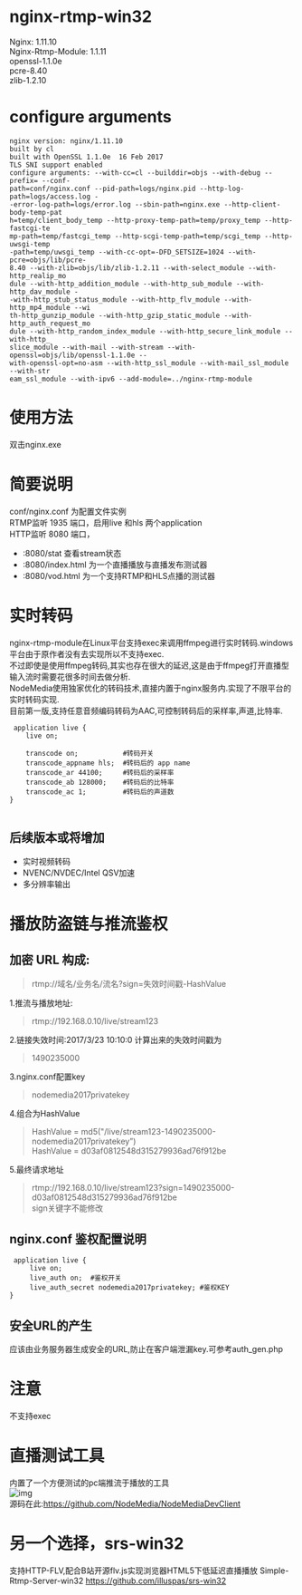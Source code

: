 nginx-rtmp-win32
================

Nginx: 1.11.10  
Nginx-Rtmp-Module: 1.1.11  
openssl-1.1.0e  
pcre-8.40  
zlib-1.2.10

# configure arguments
```
nginx version: nginx/1.11.10
built by cl
built with OpenSSL 1.1.0e  16 Feb 2017
TLS SNI support enabled
configure arguments: --with-cc=cl --builddir=objs --with-debug --prefix= --conf-
path=conf/nginx.conf --pid-path=logs/nginx.pid --http-log-path=logs/access.log -
-error-log-path=logs/error.log --sbin-path=nginx.exe --http-client-body-temp-pat
h=temp/client_body_temp --http-proxy-temp-path=temp/proxy_temp --http-fastcgi-te
mp-path=temp/fastcgi_temp --http-scgi-temp-path=temp/scgi_temp --http-uwsgi-temp
-path=temp/uwsgi_temp --with-cc-opt=-DFD_SETSIZE=1024 --with-pcre=objs/lib/pcre-
8.40 --with-zlib=objs/lib/zlib-1.2.11 --with-select_module --with-http_realip_mo
dule --with-http_addition_module --with-http_sub_module --with-http_dav_module -
-with-http_stub_status_module --with-http_flv_module --with-http_mp4_module --wi
th-http_gunzip_module --with-http_gzip_static_module --with-http_auth_request_mo
dule --with-http_random_index_module --with-http_secure_link_module --with-http_
slice_module --with-mail --with-stream --with-openssl=objs/lib/openssl-1.1.0e --
with-openssl-opt=no-asm --with-http_ssl_module --with-mail_ssl_module --with-str
eam_ssl_module --with-ipv6 --add-module=../nginx-rtmp-module
```

# 使用方法
双击nginx.exe
# 简要说明
conf/nginx.conf 为配置文件实例  
RTMP监听 1935 端口，启用live 和hls 两个application  
HTTP监听 8080 端口，
* :8080/stat 查看stream状态  
* :8080/index.html 为一个直播播放与直播发布测试器
* :8080/vod.html 为一个支持RTMP和HLS点播的测试器

# 实时转码
nginx-rtmp-module在Linux平台支持exec来调用ffmpeg进行实时转码.windows平台由于原作者没有去实现所以不支持exec.  
不过即使是使用ffmpeg转码,其实也存在很大的延迟,这是由于ffmpeg打开直播型输入流时需要花很多时间去做分析.  
NodeMedia使用独家优化的转码技术,直接内置于nginx服务内.实现了不限平台的实时转码实现.  
目前第一版,支持任意音频编码转码为AAC,可控制转码后的采样率,声道,比特率.  
```
 application live {
    live on;
    
    transcode on;           #转码开关
    transcode_appname hls;  #转码后的 app name
    transcode_ar 44100;     #转码后的采样率
    transcode_ab 128000;    #转码后的比特率
    transcode_ac 1;         #转码后的声道数
}


```
## 后续版本或将增加
 * 实时视频转码
 * NVENC/NVDEC/Intel QSV加速
 * 多分辨率输出

# 播放防盗链与推流鉴权
## 加密 URL 构成:
>rtmp://域名/业务名/流名?sign=失效时间戳-HashValue  

1.推流与播放地址:  
> rtmp://192.168.0.10/live/stream123

2.链接失效时间:2017/3/23 10:10:0 计算出来的失效时间戳为  
>1490235000

3.nginx.conf配置key  
>nodemedia2017privatekey

4.组合为HashValue  
>HashValue = md5("/live/stream123-1490235000-nodemedia2017privatekey”)   
>HashValue = d03af0812548d315279936ad76f912be

5.最终请求地址  
>rtmp://192.168.0.10/live/stream123?sign=1490235000-d03af0812548d315279936ad76f912be  
>sign关键字不能修改

## nginx.conf 鉴权配置说明
```
 application live {
     live on;
     live_auth on;  #鉴权开关
     live_auth_secret nodemedia2017privatekey; #鉴权KEY
}
```
## 安全URL的产生  
应该由业务服务器生成安全的URL,防止在客户端泄漏key.可参考auth_gen.php

# 注意
不支持exec

# 直播测试工具 
内置了一个方便测试的pc端推流于播放的工具  
![img](https://github.com/NodeMedia/NodeMediaDevClient/raw/master/QQ20160310-0.png)  
源码在此:https://github.com/NodeMedia/NodeMediaDevClient

# 另一个选择，srs-win32 
支持HTTP-FLV,配合B站开源flv.js实现浏览器HTML5下低延迟直播播放
Simple-Rtmp-Server-win32 https://github.com/illuspas/srs-win32

